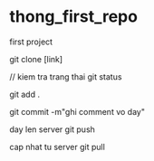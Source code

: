 # thong_first_repo
first project

git clone [link]

// kiem tra trang thai
git status

git add .

git commit -m"ghi comment vo day"

day len server
git push 

cap nhat tu server
git pull
  
